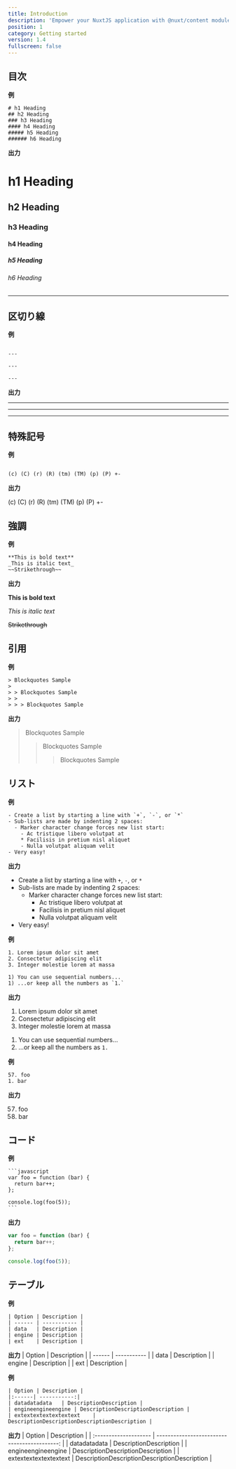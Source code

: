 ```yaml
---
title: Introduction
description: 'Empower your NuxtJS application with @nuxt/content module.'
position: 1
category: Getting started
version: 1.4
fullscreen: false
---
```


## 目次

**例**

```
# h1 Heading
## h2 Heading
### h3 Heading
#### h4 Heading
##### h5 Heading
###### h6 Heading
```

**出力**

# h1 Heading

## h2 Heading

### h3 Heading

#### h4 Heading

##### h5 Heading

###### h6 Heading

---

## 区切り線

**例**

```

---

---

---

```

**出力**

---

---

---

## 特殊記号

**例**

```

(c) (C) (r) (R) (tm) (TM) (p) (P) +-

```

**出力**

(c) (C) (r) (R) (tm) (TM) (p) (P) +-

## 強調

**例**

```
**This is bold text**
_This is italic text_
~~Strikethrough~~
```

**出力**

**This is bold text**

_This is italic text_

~~Strikethrough~~

## 引用

**例**

```
> Blockquotes Sample
>
> > Blockquotes Sample
> >
> > > Blockquotes Sample
```

**出力**

> Blockquotes Sample
>
> > Blockquotes Sample
> >
> > > Blockquotes Sample

## リスト

**例**

```
- Create a list by starting a line with `+`, `-`, or `*`
- Sub-lists are made by indenting 2 spaces:
  - Marker character change forces new list start:
    - Ac tristique libero volutpat at
    * Facilisis in pretium nisl aliquet
    - Nulla volutpat aliquam velit
- Very easy!
```

**出力**

- Create a list by starting a line with `+`, `-`, or `*`
- Sub-lists are made by indenting 2 spaces:
  - Marker character change forces new list start:
    - Ac tristique libero volutpat at
    * Facilisis in pretium nisl aliquet
    - Nulla volutpat aliquam velit
- Very easy!

**例**

```
1. Lorem ipsum dolor sit amet
2. Consectetur adipiscing elit
3. Integer molestie lorem at massa

1) You can use sequential numbers...
1) ...or keep all the numbers as `1.`
```

**出力**

1. Lorem ipsum dolor sit amet
2. Consectetur adipiscing elit
3. Integer molestie lorem at massa

1) You can use sequential numbers...
1) ...or keep all the numbers as `1.`

**例**

```
57. foo
1. bar
```

**出力**

57. foo
1. bar

## コード

**例**

````
```javascript
var foo = function (bar) {
  return bar++;
};

console.log(foo(5));
```
````

**出力**

```javascript
var foo = function (bar) {
  return bar++;
};

console.log(foo(5));
```

## テーブル

**例**

```
| Option | Description |
| ------ | ----------- |
| data   | Description |
| engine | Description |
| ext    | Description |
```

**出力**
| Option | Description |
| ------ | ----------- |
| data | Description |
| engine | Description |
| ext | Description |

**例**

```
| Option | Description |
|:------| -----------:|
| datadatadata   | DescriptionDescription |
| engineengineengine | DescriptionDescriptionDescription |
| extextextextextextext    | DescriptionDescriptionDescriptionDescription |
```

**出力**
| Option | Description |
| :-------------------- | -------------------------------------------: |
| datadatadata | DescriptionDescription |
| engineengineengine | DescriptionDescriptionDescription |
| extextextextextextext | DescriptionDescriptionDescriptionDescription |

